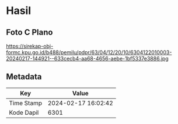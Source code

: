 # Hasil

## Foto C Plano

https://sirekap-obj-formc.kpu.go.id/b488/pemilu/pdpr/63/04/12/20/10/6304122010003-20240217-144921--633cecb4-aa68-4656-aebe-1bf5337e3886.jpg


## Metadata

| Key        | Value               |
| ---------- | ------------------- |
| Time Stamp | 2024-02-17 16:02:42 |
| Kode Dapil | 6301                |



